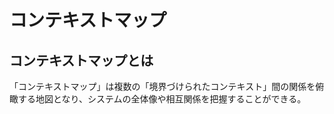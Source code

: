 # コンテキストマップ

## コンテキストマップとは

「コンテキストマップ」は複数の「境界づけられたコンテキスト」間の関係を俯瞰する地図となり、システムの全体像や相互関係を把握することができる。

